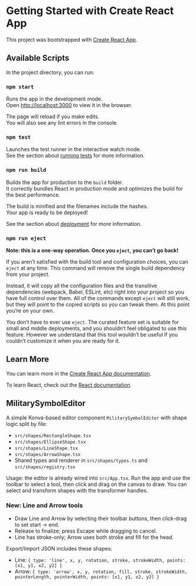 # Getting Started with Create React App

This project was bootstrapped with [Create React App](https://github.com/facebook/create-react-app).

## Available Scripts

In the project directory, you can run:

### `npm start`

Runs the app in the development mode.\
Open [http://localhost:3000](http://localhost:3000) to view it in the browser.

The page will reload if you make edits.\
You will also see any lint errors in the console.

### `npm test`

Launches the test runner in the interactive watch mode.\
See the section about [running tests](https://facebook.github.io/create-react-app/docs/running-tests) for more information.

### `npm run build`

Builds the app for production to the `build` folder.\
It correctly bundles React in production mode and optimizes the build for the best performance.

The build is minified and the filenames include the hashes.\
Your app is ready to be deployed!

See the section about [deployment](https://facebook.github.io/create-react-app/docs/deployment) for more information.

### `npm run eject`

**Note: this is a one-way operation. Once you `eject`, you can’t go back!**

If you aren’t satisfied with the build tool and configuration choices, you can `eject` at any time. This command will remove the single build dependency from your project.

Instead, it will copy all the configuration files and the transitive dependencies (webpack, Babel, ESLint, etc) right into your project so you have full control over them. All of the commands except `eject` will still work, but they will point to the copied scripts so you can tweak them. At this point you’re on your own.

You don’t have to ever use `eject`. The curated feature set is suitable for small and middle deployments, and you shouldn’t feel obligated to use this feature. However we understand that this tool wouldn’t be useful if you couldn’t customize it when you are ready for it.

## Learn More

You can learn more in the [Create React App documentation](https://facebook.github.io/create-react-app/docs/getting-started).

To learn React, check out the [React documentation](https://reactjs.org/).

## MilitarySymbolEditor

A simple Konva-based editor component `MilitarySymbolEditor` with shape logic split by file:
- `src/shapes/RectangleShape.tsx`
- `src/shapes/EllipseShape.tsx`
- `src/shapes/LineShape.tsx`
- `src/shapes/ArrowShape.tsx`
- Shared types and renderer in `src/shapes/types.ts` and `src/shapes/registry.tsx`

Usage: the editor is already wired into `src/App.tsx`. Run the app and use the toolbar to select a tool, then click and drag on the canvas to draw. You can select and transform shapes with the transformer handles.

### New: Line and Arrow tools

- Draw Line and Arrow by selecting their toolbar buttons, then click-drag to set start → end.
- Release to finalize; press Escape while dragging to cancel.
- Line has stroke-only; Arrow uses both stroke and fill for the head.

Export/Import JSON includes these shapes:

- Line: `{ type: 'line', x, y, rotation, stroke, strokeWidth, points: [x1, y1, x2, y2] }`
- Arrow: `{ type: 'arrow', x, y, rotation, fill, stroke, strokeWidth, pointerLength, pointerWidth, points: [x1, y1, x2, y2] }`
